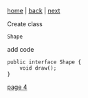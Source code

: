 [home](./page01.md) | [back](./page02.md) | [next](./page04.md)

Create class
```
Shape
```
add code
```
public interface Shape {
    void draw();
}
```


[page 4](./page04.md)
